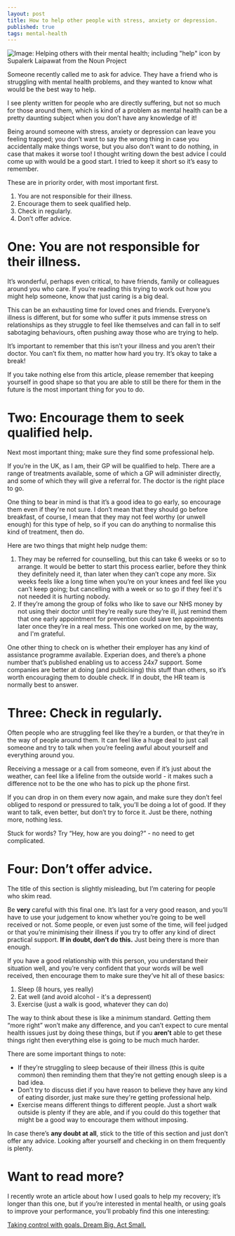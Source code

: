 ```yaml
---
layout: post
title: How to help other people with stress, anxiety or depression.
published: true
tags: mental-health
---
```


![Image: Helping others with their mental health; including "help" icon by Supalerk Laipawat from the Noun Project](https://willsoper.github.io/public/HelpingOthers.png)

Someone recently called me to ask for advice. They have a friend who is struggling with mental health problems, and they wanted to know what would be the best way to help.

I see plenty written for people who are directly suffering, but not so much for those around them, which is kind of a problem as mental health can be a pretty daunting subject when you don’t have any knowledge of it! 

Being around someone with stress, anxiety or depression can leave you feeling trapped; you don’t want to say the wrong thing in case you accidentally make things worse, but you also don’t want to do nothing, in case that makes it worse too! I thought writing down the best advice I could come up with would be a good start. I tried to keep it short so it’s easy to remember. 

These are in priority order, with most important first.

1. You are not responsible for their illness.
2. Encourage them to seek qualified help.
3. Check in regularly.
4. Don’t offer advice.

# One: You are not responsible for their illness.
It’s wonderful, perhaps even critical, to have friends, family or colleagues around you who care. If you’re reading this trying to work out how you might help someone, know that just caring is a big deal. 

This can be an exhausting time for loved ones and friends. Everyone’s illness is different, but for some who suffer it puts immense stress on relationships as they struggle to feel like themselves and can fall in to self sabotaging behaviours, often pushing away those who are trying to help.

It’s important to remember that this isn’t your illness and you aren’t their doctor. You can’t fix them, no matter how hard you try. It’s okay to take a break!

If you take nothing else from this article, please remember that keeping yourself in good shape so that you are able to still be there for them in the future is the most important thing for you to do.

# Two: Encourage them to seek qualified help.
Next most important thing; make sure they find some professional help.

If you’re in the UK, as I am, their GP will be qualified to help. There are a range of treatments available, some of which a GP will administer directly, and some of which they will give a referral for. The doctor is the right place to go.

One thing to bear in mind is that it’s a good idea to go early, so encourage them even if they're not sure. I don’t mean that they should go before breakfast, of course, I mean that they may not feel worthy (or unwell enough) for this type of help, so if you can do anything to normalise this kind of treatment, then do. 

Here are two things that might help nudge them:

1. They may be referred for counselling, but this can take 6 weeks or so to arrange. It would be better to start this process earlier, before they think they definitely need it, than later when they can’t cope any more. Six weeks feels like a long time when you’re on your knees and feel like you can’t keep going; but cancelling with a week or so to go if they feel it's not needed it is hurting nobody.
2. If they’re among the group of folks who like to save our NHS money by not using their doctor until they’re really sure they’re ill, just remind them that one early appointment for prevention could save ten appointments later once they’re in a real mess. This one worked on me, by the way, and I'm grateful.

One other thing to check on is whether their employer has any kind of assistance programme available. Experian does, and there’s a phone number that’s published enabling us to access 24x7 support. Some companies are better at doing (and publicising) this stuff than others, so it’s worth encouraging them to double check. If in doubt, the HR team is normally best to answer.

# Three: Check in regularly.
Often people who are struggling feel like they’re a burden, or that they’re in the way of people around them. It can feel like a huge deal to just call someone and try to talk when you’re feeling awful about yourself and everything around you. 

Receiving a message or a call from someone, even if it’s just about the weather, can feel like a lifeline from the outside world - it makes such a difference not to be the one who has to pick up the phone first.

If you can drop in on them every now again, and make sure they don’t feel obliged to respond or pressured to talk, you’ll be doing a lot of good. If they want to talk, even better, but don’t try to force it. Just be there, nothing more, nothing less.

Stuck for words? Try “Hey, how are you doing?” - no need to get complicated.

# Four: Don’t offer advice.

The title of this section is slightly misleading, but I’m catering for people who skim read.

Be **very** careful with this final one. It’s last for a very good reason, and you’ll have to use your judgement to know whether you’re going to be well received or not. Some people, or even just some of the time, will feel judged or that you’re minimising their illness if you try to offer any kind of direct practical support. **If in doubt, don’t do this.** Just being there is more than enough. 

If you have a good relationship with this person, you understand their situation well, and you’re very confident that your words will be well received, then encourage them to make sure they’ve hit all of these basics:

1. Sleep (8 hours, yes really)
2. Eat well (and avoid alcohol - it's a depressent)
3. Exercise (just a walk is good, whatever they can do)

The way to think about these is like a minimum standard. Getting them “more right” won’t make any difference, and you can’t expect to cure mental health issues just by doing these things, but if you **aren’t** able to get these things right then everything else is going to be much much harder.

There are some important things to note:

- If they’re struggling to sleep because of their illness (this is quite common) then reminding them that they’re not getting enough sleep is a bad idea.
- Don’t try to discuss diet if you have reason to believe they have any kind of eating disorder, just make sure they're getting professional help.
- Exercise means different things to different people. Just a short walk outside is plenty if they are able, and if you could do this together that might be a good way to encourage them without imposing.

In case there’s **any doubt at all**, stick to the title of this section and just don’t offer any advice. Looking after yourself and checking in on them frequently is plenty.

# Want to read more?

I recently wrote an article about how I used goals to help my recovery; it’s longer than this one, but if you’re interested in mental health, or using goals to improve your performance, you’ll probably find this one interesting:

[Taking control with goals. Dream Big. Act Small.](https://willsoper.github.io/2020/06/15/dream-big-act-small-taking-control-with-goals/)